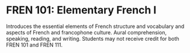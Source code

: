 # FREN 101: Elementary French I

Introduces the essential elements of French structure and vocabulary and aspects of French and francophone culture. Aural comprehension, speaking, reading, and writing. Students may not receive credit for both FREN 101 and FREN 111.